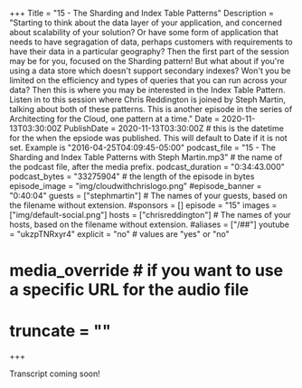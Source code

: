 +++
Title = "15 - The Sharding and Index Table Patterns"
Description = "Starting to think about the data layer of your application, and concerned about scalability of your solution? Or have some form of application that needs to have segragation of data, perhaps customers with requirements to have their data in a particular geography? Then the first part of the session may be for you, focused on the Sharding pattern! But what about if you're using a data store which doesn't support secondary indexes? Won't you be limited on the efficiency and types of queries that you can run across your data? Then this is where you may be interested in the Index Table Pattern. Listen in to this session where Chris Reddington is joined by Steph Martin, talking about both of these patterns. This is another episode in the series of Architecting for the Cloud, one pattern at a time."
Date = 2020-11-13T03:30:00Z
PublishDate = 2020-11-13T03:30:00Z # this is the datetime for the when the epsiode was published. This will default to Date if it is not set. Example is "2016-04-25T04:09:45-05:00"
podcast_file = "15 - The Sharding and Index Table Patterns with Steph Martin.mp3" # the name of the podcast file, after the media prefix.
podcast_duration = "0:34:43.000"
podcast_bytes = "33275904" # the length of the episode in bytes
episode_image = "img/cloudwithchrislogo.png"
#episode_banner = "0:40:04"
guests = ["stephmartin"] # The names of your guests, based on the filename without extension.
#sponsors = []
episode = "15"
images = ["img/default-social.png"]
hosts = ["chrisreddington"] # The names of your hosts, based on the filename without extension.
#aliases = ["/##"]
youtube = "ukzpTNRxyr4"
explicit = "no" # values are "yes" or "no"
# media_override # if you want to use a specific URL for the audio file
# truncate = ""
+++

Transcript coming soon!
